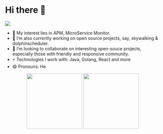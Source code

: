 # Hi there 👋

<!--
**hailin0/hailin0** is a ✨ _special_ ✨ repository because its `README.md` (this file) appears on your GitHub profile.

Here are some ideas to get you started:

- 🔭 I’m currently working on ...
- 🌱 I’m currently learning ...
- 👯 I’m looking to collaborate on ...
- 🤔 I’m looking for help with ...
- 💬 Ask me about ...
- 📫 How to reach me: ...
- 😄 Pronouns: ...
- ⚡ Fun fact: ...
-->

<img src="https://visitor-badge.laobi.icu/badge?page_id=hailin0.readme" style="max-width:100%;">

- 🌱 My interest lies in APM, MicroService Monitor.
- 🚶 I’m also currently working on open source projects, say, skywalking & dolphinscheduler.
- 👯 I’m looking to collaborate on interesting open-souce projects, especially those with friendly and responsive community.
- ⚡️ Technologies I work with: Java, Golang, React and more
- 😄 Pronouns: He


<div align="center">
  <img height="180em" src="https://github-readme-stats.vercel.app/api?username=hailin0&show_icons=true&theme=radical&include_all_commits=true&count_private=true"/>
  <img height="180em" src="https://github-readme-stats.vercel.app/api/top-langs/?username=hailin0&layout=compact&langs_count=8&theme=radical"/>
</div>
